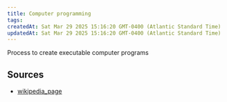 ```yaml
---
title: Computer programming
tags: 
createdAt: Sat Mar 29 2025 15:16:20 GMT-0400 (Atlantic Standard Time)
updatedAt: Sat Mar 29 2025 15:16:20 GMT-0400 (Atlantic Standard Time)
---
```



Process to create executable computer programs



## Sources
- [wikipedia_page](https://en.wikipedia.org/wiki/Computer_programming)

